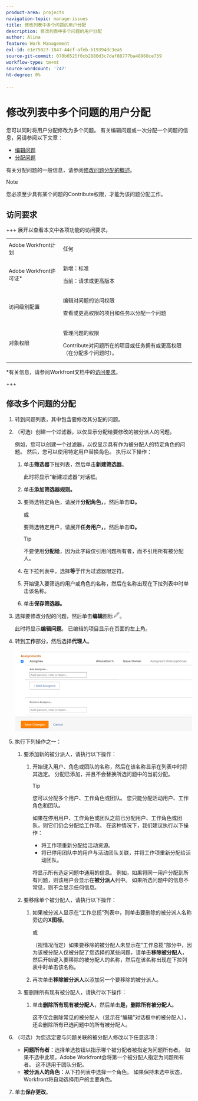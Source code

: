 ```yaml
---
product-area: projects
navigation-topic: manage-issues
title: 修改列表中多个问题的用户分配
description: 修改列表中多个问题的用户分配
author: Alina
feature: Work Management
exl-id: e1e75027-1847-44cf-afeb-b19394dc3ea5
source-git-commit: 070b0525f0cb2880d3c7daf88777ba48968ce759
workflow-type: tm+mt
source-wordcount: '747'
ht-degree: 0%

---
```


# 修改列表中多个问题的用户分配

<!--Audited: 07/2024-->
<!--
<p data-mc-conditions="QuicksilverOrClassic.Draft mode">(NOTE: similar article exists for tasks)</p>
-->

您可以同时将用户分配修改为多个问题。 有关编辑问题或一次分配一个问题的信息，另请参阅以下文章：

* [编辑问题](../../../manage-work/issues/manage-issues/edit-issues.md)
* [分配问题](../../../manage-work/issues/manage-issues/assign-issues.md)

有关分配问题的一般信息，请参阅[修改问题分配的概述](../../../manage-work/issues/manage-issues/modify-issue-assignments-overview.md)。

>[!NOTE]
>
>您必须至少具有某个问题的Contribute权限，才能为该问题分配工作。

## 访问要求

+++ 展开以查看本文中各项功能的访问要求。

<table style="table-layout:auto"> 
 <col> 
 <col> 
 <tbody> 
  <tr> 
   <td role="rowheader">Adobe Workfront计划</td> 
   <td> <p>任何 </p> </td> 
  </tr> 
  <tr> 
   <td role="rowheader">Adobe Workfront许可证*</td> 
   <td> <p>新增：标准 </p>
   <p>当前：请求或更高版本</p> </td> 
  </tr> 
  <tr> 
   <td role="rowheader">访问级别配置</td> 
   <td> <p>编辑对问题的访问权限</p> <p>查看或更高权限的项目和任务以分配一个问题</p> </td> 
  </tr> 
  <tr> 
   <td role="rowheader">对象权限</td> 
   <td> <p>管理问题的权限</p> <p>Contribute对问题所在的项目或任务拥有或更高权限（在分配多个问题时）。</p>  </td> 
  </tr> 
 </tbody> 
</table>

*有关信息，请参阅Workfront文档中的[访问要求](/help/quicksilver/administration-and-setup/add-users/access-levels-and-object-permissions/access-level-requirements-in-documentation.md)。

+++

<!--
<div data-mc-conditions="QuicksilverOrClassic.Draft mode">
<h2>When to modify user assignments on issues</h2>
<p>(NOTE:&nbsp;drafted and moved to the overview article: Modify issue assignments overview)</p>
<p>You might want to modify the user assignments for multiple issues for a variety of&nbsp;reasons, including the following:</p>
<ul>
<li>Users join or leave&nbsp;your team</li>
<li>A user takes a vacation that extends beyond the issue&nbsp;due dates</li>
<li>A specific role or user is set as the assignee for multiple issues and you want to quickly modify all items to be assigned to a different user or role</li>
</ul>
</div>
-->

## 修改多个问题的分配

1. 转到问题列表，其中包含要修改其分配的问题。
1. （可选）创建一个过滤器，以仅显示分配给要修改的被分派人的问题。

   例如，您可以创建一个过滤器，以仅显示具有作为被分配人的特定角色的问题。 然后，您可以使用特定用户替换角色。 执行以下操作：

   1. 单击&#x200B;**筛选器**&#x200B;下拉列表，然后单击&#x200B;**新建筛选器**。

      此时将显示“新建过滤器”对话框。

   1. 单击&#x200B;**添加筛选器规则。**
   1. 要筛选特定角色，请展开&#x200B;**分配角色，**，然后单击&#x200B;**ID。**

      或

      要筛选特定用户，请展开&#x200B;**任务用户，**，然后单击&#x200B;**ID。**

      >[!TIP]
      >
      >不要使用&#x200B;**分配给**，因为此字段仅引用问题所有者，而不引用所有被分配人。

   1. 在下拉列表中，选择&#x200B;**等于**&#x200B;作为过滤器限定符。
   1. 开始键入要筛选的用户或角色的名称，然后在名称出现在下拉列表中时单击该名称。
   1. 单击&#x200B;**保存筛选器。**

1. 选择要修改分配的问题，然后单击&#x200B;**编辑**&#x200B;图标![](assets/qs-edit-icon.png)。

   此时将显示&#x200B;**编辑问题**。 已编辑的项目显示在页面的左上角。

1. 转到&#x200B;**工作**&#x200B;部分，然后选择&#x200B;**代理人**。

   ![](assets/classic-assignmens-area-on-edit-box-350x119.png)

1. 执行下列操作之一：

   1. 要添加新的被分派人，请执行以下操作：

      1. 开始键入用户、角色或团队的名称，然后在该名称显示在列表中时将其选定。 分配已添加，并且不会替换所选问题中的当前分配。

         >[!TIP]
         >
         >您可以分配多个用户、工作角色或团队。 您只能分配活动用户、工作角色和团队。
         >
         >如果在停用用户、工作角色或团队之前已分配用户、工作角色或团队，则它们仍会分配给工作项。 在这种情况下，我们建议执行以下操作：
         >
         >* 将工作项重新分配给活动资源。
         >* 将已停用团队中的用户与活动团队关联，并将工作项重新分配给活动团队。

         将显示所有选定问题中通用的信息。 例如，如果将同一用户分配到所有问题，则该用户会显示在&#x200B;**被分派人**&#x200B;列中。 如果所选问题中的信息不常见，则不会显示任何信息。

   1. 要移除单个被分配人，请执行以下操作：

      1. 如果被分派人显示在“工作总揽”列表中，则单击要删除的被分派人名称旁边的&#x200B;**X图标**。

         或

         （视情况而定）如果要移除的被分配人未显示在“工作总揽”部分中，因为该被分配人仅被分配了您选择的某些问题，请单击&#x200B;**移除被分配人**，然后开始键入要移除的被分配人的名称，然后在该名称出现在下拉列表中时单击该名称。

      1. 再次单击&#x200B;**移除被分派人**&#x200B;以添加另一个要移除的被分派人。

   1. 要删除所有现有被分配人，请执行以下操作：

      1. 单击&#x200B;**删除所有现有被分配人**，然后单击&#x200B;**是，删除所有被分配人**。

         这不仅会删除常见的被分配人（显示在“编辑”对话框中的被分配人），还会删除所有已选问题中的所有被分配人。

1. （可选）为您选定要与问题关联的被分配人修改以下任意选项：

   * **问题所有者：**&#x200B;选择单选按钮以指示哪个被分配者被指定为问题所有者。 如果不选中此项，Adobe Workfront会将第一个被分配人指定为问题所有者。 这不适用于团队分配。
   * **被分派人的角色**：从下拉列表中选择一个角色。 如果保持未选中状态，Workfront将自动选择用户的主要角色。

1. 单击&#x200B;**保存更改**。
